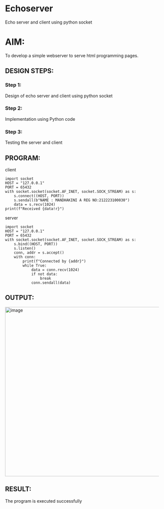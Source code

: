 # Echoserver
Echo server and client using python socket

# AIM:

To develop a simple webserver to serve html programming pages.

## DESIGN STEPS:

### Step 1:

Design of echo server and client using python socket

### Step 2:

Implementation using Python code

### Step 3:

Testing the server and client 

## PROGRAM:
client
```
import socket
HOST = "127.0.0.1" 
PORT = 65432  
with socket.socket(socket.AF_INET, socket.SOCK_STREAM) as s:
    s.connect((HOST, PORT))
    s.sendall(b"NAME : MANDHAKINI A REG NO:212223100030")
    data = s.recv(1024)
print(f"Received {data!r}")
```
server
```
import socket
HOST = "127.0.0.1" 
PORT = 65432 
with socket.socket(socket.AF_INET, socket.SOCK_STREAM) as s:
    s.bind((HOST, PORT))
    s.listen()
    conn, addr = s.accept()
    with conn:
        print(f"Connected by {addr}")
        while True:
            data = conn.recv(1024)
            if not data:
                break
            conn.sendall(data)

```

## OUTPUT:
<img width="1919" height="552" alt="image" src="https://github.com/user-attachments/assets/9d1d7290-0484-472a-9cf9-2292de0daa80" />


## RESULT:
The program is executed successfully
